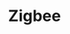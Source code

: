 ---
guid: 2009
title: "Zigbee"
category: Zigbee
description: "Zigbee is a high-level protocol allowing the communication of personal or domestic equipment equipped with small low-power radio transmitters; it is based on the IEEE 802.15.4 standard for networks with a personal dimension. "
url: "https://csa-iot.org/"
locale: en_GB
sitemap:
  changefreq: 'monthly'
  exclude: 'no'
  priority: 0.5
  lastmod:  # date to end modification
redirect_from: 
  - /en/categorie-produit/protocol/zigbee/
---